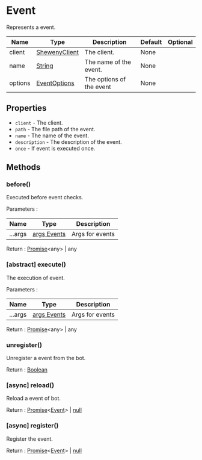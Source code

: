 # Event

Represents a event.

| Name    | Type                                                                                              | Description              | Default | Optional |
| ------- | ------------------------------------------------------------------------------------------------- | ------------------------ | ------- | -------- |
| client  | [ShewenyClient](../classes/ShewenyClient.md)                                                      | The client.              | None    |          |
| name    | [String](https://developer.mozilla.org/en-US/docs/Web/JavaScript/Reference/Global_Objects/String) | The name of the event.   | None    |          |
| options | [EventOptions](../typedef/EventOptions.md)                                                        | The options of the event | None    |          |

## Properties

- `client` - The client.
- `path` - The file path of the event.
- `name` - The name of the event.
- `description` - The description of the event.
- `once` - If event is executed once.

## Methods

### before()

Executed before event checks.

Parameters :

| Name        | Type                                                                                                                                                                                     | Description     |
| ----------- | ---------------------------------------------------------------------------------------------------------------------------------------------------------------------------------------- | --------------- |
| ...args | [args Events](https://discord.js.org/#/docs/main/stable/class/Client?scrollTo=e-applicationCommandCreate) | Args for events |

Return : [Promise](https://developer.mozilla.org/en-US/docs/Web/JavaScript/Reference/Global_Objects/Promise)\<any> | any

### [abstract] execute()

The execution of event.

Parameters :

| Name        | Type                                                                                                                                                                                     | Description     |
| ----------- | ---------------------------------------------------------------------------------------------------------------------------------------------------------------------------------------- | --------------- |
| ...args | [args Events](https://discord.js.org/#/docs/main/stable/class/Client?scrollTo=e-applicationCommandCreate) | Args for events|

Return : [Promise](https://developer.mozilla.org/en-US/docs/Web/JavaScript/Reference/Global_Objects/Promise)\<any> | any

### unregister()

Unregister a event from the bot.

Return : [Boolean](https://developer.mozilla.org/en-US/docs/Web/JavaScript/Reference/Global_Objects/Boolean)

### [async] reload()

Reload a event of bot.

Return : [Promise](https://developer.mozilla.org/en-US/docs/Web/JavaScript/Reference/Global_Objects/Promise)\<[Event](./Event.md)> | [null](https://developer.mozilla.org/en-US/docs/Web/JavaScript/Reference/Global_Objects/Null)

### [async] register()

Register the event.

Return : [Promise](https://developer.mozilla.org/en-US/docs/Web/JavaScript/Reference/Global_Objects/Promise)\<[Event](./Event.md)> | [null](https://developer.mozilla.org/en-US/docs/Web/JavaScript/Reference/Global_Objects/Null)
